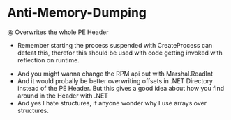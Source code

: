 # Anti-Memory-Dumping

@ Overwrites the whole PE Header

* Remember starting the process suspended with CreateProcess can defeat this, therefor this should be used with code getting invoked with reflection on runtime.

- And you might wanna change the RPM api out with Marshal.ReadInt
- And it would probally be better overwriting offsets in .NET Directory instead of the PE Header. But this gives a good idea about how you find around in the Header with .NET
- And yes I hate structures, if anyone wonder why I use arrays over structures.
